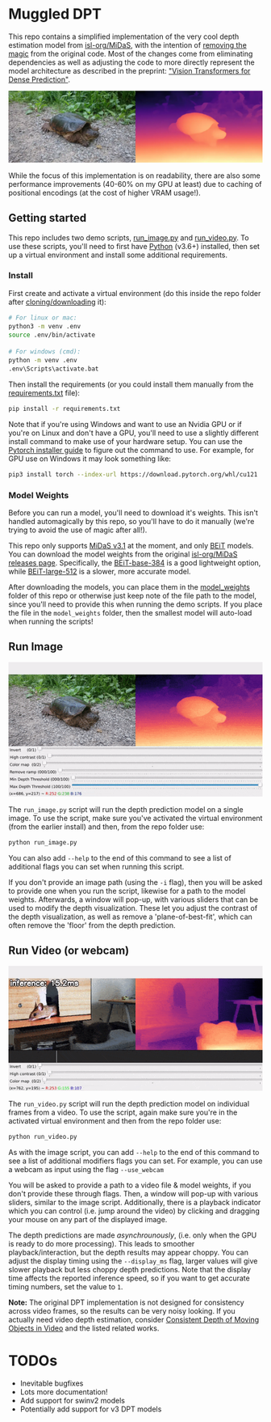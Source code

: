 # Muggled DPT

This repo contains a simplified implementation of the very cool depth estimation model from [isl-org/MiDaS](https://github.com/isl-org/MiDaS), with the intention of [removing the magic](https://en.wikipedia.org/wiki/Muggle) from the original code. Most of the changes come from eliminating dependencies as well as adjusting the code to more directly represent the model architecture as described in the preprint: ["Vision Transformers for Dense Prediction"](https://arxiv.org/abs/2103.13413).

<p align="center">
  <img src=".readme_assets/turtle_example.webp">
</p>

While the focus of this implementation is on readability, there are also some performance improvements (40-60% on my GPU at least) due to caching of positional encodings (at the cost of higher VRAM usage!).

## Getting started

This repo includes two demo scripts, [run_image.py](https://github.com/heyoeyo/muggled_dpt/blob/main/run_image.py) and [run_video.py](https://github.com/heyoeyo/muggled_dpt/blob/main/run_video.py). To use these scripts, you'll need to first have [Python](https://www.python.org/) (v3.6+) installed, then set up a virtual environment and install some additional requirements.

### Install
First create and activate a virtual environment (do this inside the repo folder after [cloning/downloading](https://docs.github.com/en/repositories/creating-and-managing-repositories/cloning-a-repository) it):
```bash
# For linux or mac:
python3 -m venv .env
source .env/bin/activate

# For windows (cmd):
python -m venv .env
.env\Scripts\activate.bat
```

Then install the requirements (or you could install them manually from the [requirements.txt](https://github.com/heyoeyo/muggled_dpt/blob/main/requirements.txt) file):
```bash
pip install -r requirements.txt
```
Note that if you're using Windows and want to use an Nvidia GPU or if you're on Linux and don't have a GPU, you'll need to use a slightly different install command to make use of your hardware setup. You can use the [Pytorch installer guide](https://pytorch.org/get-started/locally/) to figure out the command to use. For example, for GPU use on Windows it may look something like:
```bash
pip3 install torch --index-url https://download.pytorch.org/whl/cu121
```

### Model Weights

Before you can run a model, you'll need to download it's weights. This isn't handled automagically by this repo, so you'll have to do it manually (we're trying to avoid the use of magic after all!).

This repo only supports [MiDaS v3.1](https://arxiv.org/abs/2307.14460) at the moment, and only [BEiT](https://arxiv.org/abs/2106.08254) models. You can download the model weights from the original [isl-org/MiDaS releases page](https://github.com/isl-org/MiDaS/releases/tag/v3_1). Specifically, the [BEiT-base-384](https://github.com/isl-org/MiDaS/releases/download/v3_1/dpt_beit_base_384.pt) is a good lightweight option, while [BEiT-large-512](https://github.com/isl-org/MiDaS/releases/download/v3_1/dpt_beit_large_512.pt) is a slower, more accurate model.

After downloading the models, you can place them in the [model_weights](https://github.com/heyoeyo/muggled_dpt/tree/main/model_weights) folder of this repo or otherwise just keep note of the file path to the model, since you'll need to provide this when running the demo scripts. If you place the file in the `model_weights` folder, then the smallest model will auto-load when running the scripts!

## Run Image

<p align="center">
  <img src=".readme_assets/run_image_anim.gif">
</p>

The `run_image.py` script will run the depth prediction model on a single image. To use the script, make sure you've activated the virtual environment (from the earlier install) and then, from the repo folder use:
```bash
python run_image.py
```
You can also add  `--help` to the end of this command to see a list of additional flags you can set when running this script.

If you don't provide an image path (using the `-i` flag), then you will be asked to provide one when you run the script, likewise for a path to the model weights. Afterwards, a window will pop-up, with various sliders that can be used to modify the depth visualization. These let you adjust the contrast of the depth visualization, as well as remove a 'plane-of-best-fit', which can often remove the 'floor' from the depth prediction.

## Run Video (or webcam)

<p align="center">
  <img src=".readme_assets/run_video_anim.gif">
</p>

The `run_video.py` script will run the depth prediction model on individual frames from a video. To use the script, again make sure you're in the activated virtual environment and then from the repo folder use:
```bash
python run_video.py
```
As with the image script, you can add `--help` to the end of this command to see a list of additional modifiers flags you can set. For example, you can use a webcam as input using the flag `--use_webcam` 

You will be asked to provide a path to a video file & model weights, if you don't provide these through flags. Then, a window will pop-up with various sliders, similar to the image script. Additionally, there is a playback indicator which you can control (i.e. jump around the video) by clicking and dragging your mouse on any part of the displayed image.

The depth predictions are made _asynchrounously_, (i.e. only when the GPU is ready to do more processing). This leads to smoother playback/interaction, but the depth results may appear choppy. You can adjust the display timing using the `--display_ms` flag, larger values will give slower playback but less choppy depth predictions. Note that the display time affects the reported inference speed, so if you want to get accurate timing numbers, set the value to `1`.

**Note:** The original DPT implementation is not designed for consistency across video frames, so the results can be very noisy looking. If you actually need video depth estimation, consider [Consistent Depth of Moving Objects in Video](https://dynamic-video-depth.github.io/) and the listed related works.


# TODOs
- Inevitable bugfixes
- Lots more documentation!
- Add support for swinv2 models
- Potentially add support for v3 DPT models